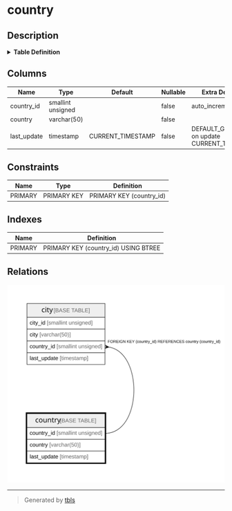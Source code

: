 # country

## Description

<details>
<summary><strong>Table Definition</strong></summary>

```sql
CREATE TABLE `country` (
  `country_id` smallint unsigned NOT NULL AUTO_INCREMENT,
  `country` varchar(50) NOT NULL,
  `last_update` timestamp NOT NULL DEFAULT CURRENT_TIMESTAMP ON UPDATE CURRENT_TIMESTAMP,
  PRIMARY KEY (`country_id`)
) ENGINE=InnoDB AUTO_INCREMENT=[Redacted by tbls] DEFAULT CHARSET=utf8mb4 COLLATE=utf8mb4_0900_ai_ci
```

</details>

## Columns

| Name | Type | Default | Nullable | Extra Definition | Children | Parents | Comment |
| ---- | ---- | ------- | -------- | ---------------- | -------- | ------- | ------- |
| country_id | smallint unsigned |  | false | auto_increment | [city](city.md) |  |  |
| country | varchar(50) |  | false |  |  |  |  |
| last_update | timestamp | CURRENT_TIMESTAMP | false | DEFAULT_GENERATED on update CURRENT_TIMESTAMP |  |  |  |

## Constraints

| Name | Type | Definition |
| ---- | ---- | ---------- |
| PRIMARY | PRIMARY KEY | PRIMARY KEY (country_id) |

## Indexes

| Name | Definition |
| ---- | ---------- |
| PRIMARY | PRIMARY KEY (country_id) USING BTREE |

## Relations

![er](country.svg)

---

> Generated by [tbls](https://github.com/k1LoW/tbls)
